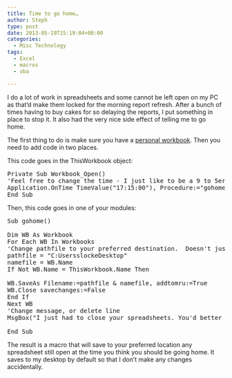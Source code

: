 ```yaml
---
title: Time to go home…
author: Steph
type: post
date: 2013-05-19T15:19:04+00:00
categories:
  - Misc Technology
tags:
  - Excel
  - macros
  - vba

---
```

I do a lot of work in spreadsheets and some cannot be left open on my PC as that&#8217;d make them locked for the morning report refresh. After a bunch of times having to buy cakes for so delaying the reports, I put something in place to stop it. It also had the very nice side effect of telling me to go home.

The first thing to do is make sure you have a <a href="http://bit.ly/14F9j9y" title="how to make a personal workbook" target="_blank">personal workbook</a>. Then you need to add code in two places.

This code goes in the ThisWorkbook object:

<pre lang="en" line="1">Private Sub Workbook_Open()
'Feel free to change the time - I just like to be a 9 to 5er  
Application.OnTime TimeValue("17:15:00"), Procedure:="gohome"
End Sub
</pre>

Then, this code goes in one of your modules:

<pre lang="en" line="1">Sub gohome()
 
Dim WB As Workbook
For Each WB In Workbooks
'Change pathfile to your preferred destination.  Doesn't just Save as you may not want the changes confirmed without your say so
pathfile = "C:UsersslockeDesktop"
namefile = WB.Name
If Not WB.Name = ThisWorkbook.Name Then
 
WB.SaveAs Filename:=pathfile & namefile, addtomru:=True
WB.Close savechanges:=False
End If
Next WB
'Change message, or delete line 
MsgBox("I just had to close your spreadsheets. You'd better go meet Oz since you're late! ")

End Sub
</pre>

The result is a macro that will save to your preferred location any spreadsheet still open at the time you think you should be going home. It saves to my desktop by default so that I don&#8217;t make any changes accidentally.
